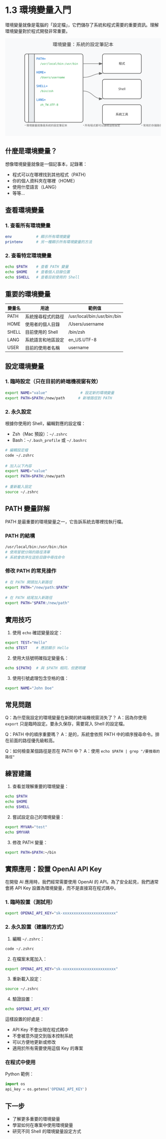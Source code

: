 # 1.3 環境變量入門

環境變量就像是電腦的「設定檔」，它們儲存了系統和程式需要的重要資訊。理解環境變量對於程式開發非常重要。

![環境變量概念圖](images/env-concept.svg)

## 什麼是環境變量？

想像環境變量就像是一個記事本，記錄著：
- 程式可以在哪裡找到其他程式（PATH）
- 你的個人資料夾在哪裡（HOME）
- 使用什麼語言（LANG）
- 等等...

## 查看環境變量

### 1. 查看所有環境變量

```bash
env           # 顯示所有環境變量
printenv      # 另一種顯示所有環境變量的方法
```

### 2. 查看特定環境變量

```bash
echo $PATH    # 查看 PATH 變量
echo $HOME    # 查看個人目錄位置
echo $SHELL   # 查看目前使用的 Shell
```

## 重要的環境變量

| 變量名 | 用途 | 範例值 |
|--------|------|--------|
| PATH | 系統搜尋程式的路徑 | /usr/local/bin:/usr/bin:/bin |
| HOME | 使用者的個人目錄 | /Users/username |
| SHELL | 目前使用的 Shell | /bin/zsh |
| LANG | 系統語言和地區設定 | en_US.UTF-8 |
| USER | 目前的使用者名稱 | username |

## 設定環境變量

### 1. 臨時設定（只在目前的終端機視窗有效）

```bash
export NAME="value"               # 設定新的環境變量
export PATH=$PATH:/new/path      # 新增路徑到 PATH
```

### 2. 永久設定

根據你使用的 Shell，編輯對應的設定檔：

- Zsh（Mac 預設）：`~/.zshrc`
- Bash：`~/.bash_profile` 或 `~/.bashrc`

```bash
# 編輯設定檔
code ~/.zshrc

# 加入以下內容
export NAME="value"
export PATH=$PATH:/new/path

# 重新載入設定
source ~/.zshrc
```

## PATH 變量詳解

PATH 是最重要的環境變量之一，它告訴系統去哪裡找執行檔。

### PATH 的結構
```bash
/usr/local/bin:/usr/bin:/bin
# 使用冒號分隔的路徑清單
# 系統會依序在這些目錄中尋找命令
```

### 修改 PATH 的常見操作

```bash
# 在 PATH 開頭加入新路徑
export PATH="/new/path:$PATH"

# 在 PATH 結尾加入新路徑
export PATH="$PATH:/new/path"
```

## 實用技巧

1. 使用 `echo` 確認變量設定：
```bash
export TEST="Hello"
echo $TEST    # 應該顯示 Hello
```

2. 使用大括號明確指定變量名：
```bash
echo ${PATH}  # 與 $PATH 相同，但更明確
```

3. 使用引號處理包含空格的值：
```bash
export NAME="John Doe"
```

## 常見問題

Q：為什麼我設定的環境變量在新開的終端機視窗消失了？
A：因為你使用 `export` 只是臨時設定。要永久保存，需要寫入 Shell 的設定檔。

Q：PATH 中的順序重要嗎？
A：是的，系統會依照 PATH 中的順序搜尋命令。排在前面的路徑優先級較高。

Q：如何檢查某個路徑是否在 PATH 中？
A：使用 `echo $PATH | grep "/要搜尋的路徑"`

## 練習建議

1. 查看並理解重要的環境變量：
```bash
echo $PATH
echo $HOME
echo $SHELL
```

2. 嘗試設定自己的環境變量：
```bash
export MYVAR="test"
echo $MYVAR
```

3. 修改 PATH 變量：
```bash
export PATH=$PATH:~/bin
```

## 實際應用：設置 OpenAI API Key

在開發 AI 應用時，我們經常需要使用 OpenAI 的 API。為了安全起見，我們通常會將 API Key 設置為環境變量，而不是直接寫在程式碼中。

### 1. 臨時設置（測試用）

```bash
export OPENAI_API_KEY="sk-xxxxxxxxxxxxxxxxxxxxxxxx"
```

### 2. 永久設置（建議的方式）

1. 編輯 `~/.zshrc`：
```bash
code ~/.zshrc
```

2. 在檔案末尾加入：
```bash
export OPENAI_API_KEY="sk-xxxxxxxxxxxxxxxxxxxxxxxx"
```

3. 重新載入設定：
```bash
source ~/.zshrc
```

4. 驗證設置：
```bash
echo $OPENAI_API_KEY
```

這樣設置的好處是：
- API Key 不會出現在程式碼中
- 不會被意外提交到版本控制系統
- 可以方便地更新或修改
- 適用於所有需要使用這個 Key 的專案

### 在程式中使用

Python 範例：
```python
import os
api_key = os.getenv('OPENAI_API_KEY')
```


## 下一步

- 了解更多重要的環境變量
- 學習如何在專案中使用環境變量
- 研究不同 Shell 的環境變量設定方式 